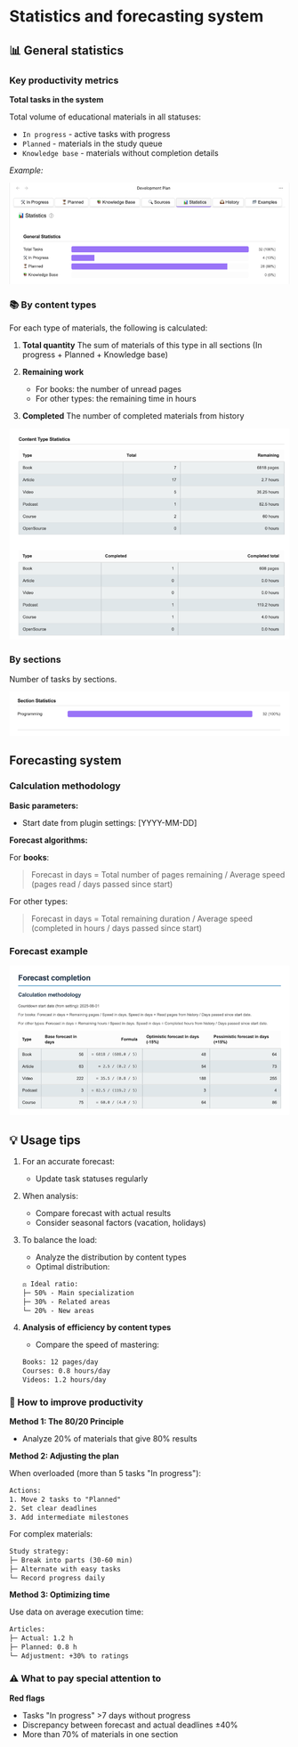 # Statistics and forecasting system

## 📊 General statistics

### Key productivity metrics

**Total tasks in the system**

Total volume of educational materials in all statuses:

- `In progress` - active tasks with progress
- `Planned` - materials in the study queue
- `Knowledge base` - materials without completion details

*Example:*

![Example statistics output](images/stats_common.png)

### 📚 By content types

For each type of materials, the following is calculated:

1. **Total quantity**
   The sum of materials of this type in all sections (In progress + Planned + Knowledge base)

2. **Remaining work**
   - For books: the number of unread pages
   - For other types: the remaining time in hours

3. **Completed**
   The number of completed materials from history

![Example output statistics](images/stats_types.png)

### By sections

Number of tasks by sections.

![img.png](images/stats_sections.png)

## Forecasting system

### Calculation methodology

**Basic parameters:**

- Start date from plugin settings: [YYYY-MM-DD]

**Forecast algorithms:**

For **books**:

> Forecast in days = Total number of pages remaining / Average speed (pages read / days passed since start)

For other types:

> Forecast in days = Total remaining duration / Average speed (completed in hours / days passed since start)

### Forecast example

![Forecast example](images/forecast.png)

## 💡 Usage tips

1. For an accurate forecast:
   - Update task statuses regularly

2. When analysis:
   - Compare forecast with actual results
   - Consider seasonal factors (vacation, holidays)

3. To balance the load:
   - Analyze the distribution by content types
   - Optimal distribution:
   ```text
   ⚖️ Ideal ratio:
   ├─ 50% - Main specialization
   ├─ 30% - Related areas
   └─ 20% - New areas
   ```

4. **Analysis of efficiency by content types**
   - Compare the speed of mastering:
   ```text
   Books: 12 pages/day
   Courses: 0.8 hours/day
   Videos: 1.2 hours/day
   ```

### 🚀 How to improve productivity

**Method 1: The 80/20 Principle**

- Analyze 20% of materials that give 80% results

**Method 2: Adjusting the plan**

When overloaded (more than 5 tasks "In progress"):

```text
Actions:
1. Move 2 tasks to "Planned"
2. Set clear deadlines
3. Add intermediate milestones
```

For complex materials:

```text
Study strategy:
├─ Break into parts (30-60 min)
├─ Alternate with easy tasks
└─ Record progress daily
```

**Method 3: Optimizing time**

Use data on average execution time:

```text
Articles:
├─ Actual: 1.2 h
├─ Planned: 0.8 h
└─ Adjustment: +30% to ratings
```

### ⚠️ What to pay special attention to

**Red flags**

- Tasks "In progress" >7 days without progress
- Discrepancy between forecast and actual deadlines ±40%
- More than 70% of materials in one section
